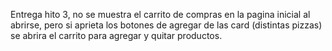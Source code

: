 Entrega hito 3, no se muestra el carrito de compras en la pagina inicial al abrirse, pero si aprieta los botones de agregar de las card (distintas pizzas) se abrira el carrito para agregar y quitar productos. 
